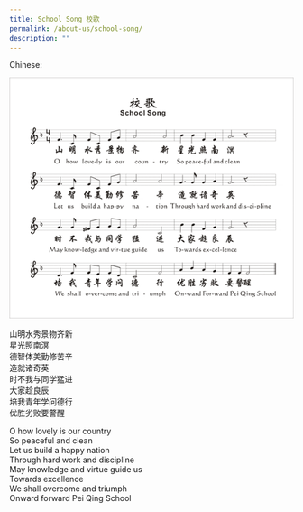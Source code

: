 ```yaml
---
title: School Song 校歌
permalink: /about-us/school-song/
description: ""
---
```

Chinese:


![](/images/song.gif)

山明水秀景物齐新  
星光照南溟  
德智体美勤修苦辛  
造就诸奇英  
时不我与同学猛进  
大家趁良辰  
培我青年学问德行  
优胜劣败要警醒

O how lovely is our country  
So peaceful and clean  
Let us build a happy nation  
Through hard work and discipline  
May knowledge and virtue guide us  
Towards excellence  
We shall overcome and triumph  
Onward forward Pei Qing School